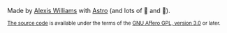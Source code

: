Made by [Alexis Williams](https://github.com/typedrat) with
[Astro](https://astro.build/) (and lots of 🥰 and 🐀).

<small>

[The source code](https://github.com/typedrat/synthetic-beauty) is available
under the terms of the
[GNU Affero GPL, version 3.0](<https://tldrlegal.com/license/gnu-affero-general-public-license-v3-(agpl-3.0)>)
or later.

</small>
